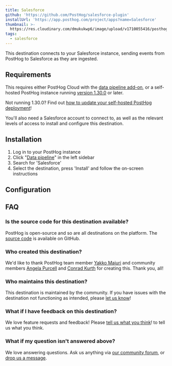 ```yaml
---
title: Salesforce
github: 'https://github.com/PostHog/salesforce-plugin'
installUrl: 'https://app.posthog.com/project/apps?name=Salesforce'
thumbnail: >-
  https://res.cloudinary.com/dmukukwp6/image/upload/v1710055416/posthog.com/contents/cdp/thumbnails/salesforce.svg
tags:
  - salesforce
---
```


This destination connects to your Salesforce instance, sending events from PostHog to Salesforce as they are ingested.

## Requirements

This requires either PostHog Cloud with the [data pipeline add-on](https://us.posthog.com/organization/billing), or a self-hosted PostHog instance running [version 1.30.0](https://posthog.com/blog/the-posthog-array-1-30-0) or later.

Not running 1.30.0? Find out [how to update your self-hosted PostHog deployment](https://posthog.com/docs/runbook/upgrading-posthog)!

You'll also need a Salesforce account to connect to, as well as the relevant levels of access to install and configure this destination.

## Installation

1. Log in to your PostHog instance
2.  Click "[Data pipeline](https://us.posthog.com/apps)" in the left sidebar
3. Search for 'Salesforce'
4. Select the destination, press 'Install' and follow the on-screen instructions

## Configuration

<AppParameters />

## FAQ

### Is the source code for this destination available?

PostHog is open-source and so are all destinations on the platform. The [source code](https://github.com/PostHog/salesforce-plugin) is available on GitHub.

### Who created this destination?

We'd like to thank PostHog team member [Yakko Majuri](https://github.com/yakkomajuri) and community members [Angela Purcell](https://github.com/purcell3a) and [Conrad Kurth](https://github.com/ConradKurth) for creating this. Thank you, all!

### Who maintains this destination?

This destination is maintained by the community. If you have issues with the destination not functioning as intended, please [let us know](http://app.posthog.com/home#supportModal)!

### What if I have feedback on this destination?

We love feature requests and feedback! Please [tell us what you think](http://app.posthog.com/home#supportModal)! to tell us what you think.

### What if my question isn't answered above?

We love answering questions. Ask us anything via [our community forum](/questions), or [drop us a message](http://app.posthog.com/home#supportModal). 
